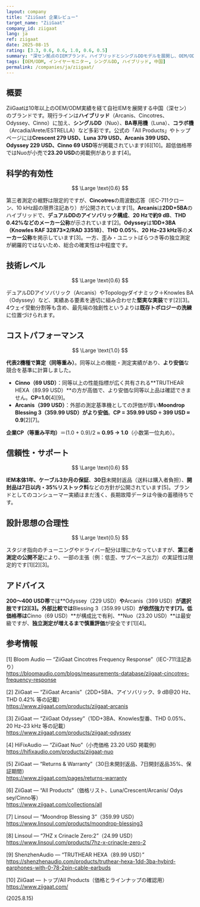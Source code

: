```yaml
---
layout: company
title: "ZiiGaat 企業レビュー"
target_name: "ZiiGaat"
company_id: ziigaat
lang: ja
ref: ziigaat
date: 2025-08-15
rating: [3.3, 0.6, 0.6, 1.0, 0.6, 0.5]
summary: "深セン拠点のIEMブランド。ハイブリッドとシングルDDモデルを展開し、OEM/ODMからコンシューマー市場への転換を図る"
tags: [OEM/ODM, インイヤーモニター, シングルDD, ハイブリッド, 中国]
permalink: /companies/ja/ziigaat/
---
```

## 概要

ZiiGaatは10年以上のOEM/ODM実績を経て自社IEMを展開する中国（深セン）のブランドです。現行ラインは**ハイブリッド**（Arcanis、Cincotres、Odyssey、Cinno）に加え、**シングルDD**（Nuo）、**BA専用機**（Luna）、**コラボ機**（Arcadia/Arete/ESTRELLA）など多彩です。公式の「All Products」やトップページには**Crescent 279 USD、Luna 379 USD、Arcanis 399 USD、Odyssey 229 USD、Cinno 69 USD**等が掲載されています[6][10]。超低価格帯ではNuoが小売で**23.20 USD**の掲載例があります[4]。

## 科学的有効性

$$ \Large \text{0.6} $$

第三者測定の裾野は限定的ですが、**Cincotres**の周波数応答（IEC-711クローン、10 kHz超の限界注記あり）が公開されています[1]。**Arcanis**は**2DD+5BA**のハイブリッドで、**デュアルDDのアイソバリック構成**、**20 Hzで約9 dB**、**THD 0.42%**などの**メーカー公称**が示されています[2]。**Odyssey**は**1DD+3BA（Knowles RAF 32873×2/RAD 33518）**、**THD 0.05%**、**20 Hz–23 kHz**等の**メーカー公称**を掲示しています[3]。一方、歪み・ユニットばらつき等の独立測定が網羅的ではないため、総合の確実性は中程度です。

## 技術レベル

$$ \Large \text{0.6} $$

デュアルDDアイソバリック（Arcanis）やTopologyダイナミック＋Knowles BA（Odyssey）など、実績ある要素を適切に組み合わせた**堅実な実装**です[2][3]。4ウェイ受動分割等も含め、最先端の独創性というよりは**既存トポロジーの洗練**に位置づけられます。

## コストパフォーマンス

$$ \Large \text{1.0} $$

**代表2機種で算定（同等重み）**。同等以上の機能・測定実績があり、**より安価**な競合を基準に計算しました。

- **Cinno（69 USD）**：同等以上の性能指標が広く共有される**TRUTHEAR HEXA（89.99 USD）**の方が高価で、より安価な同等以上品は確認できません。**CP=1.0**[4][9]。  
- **Arcanis（399 USD）**：外部の測定基準機としての評価が厚い**Moondrop Blessing 3（359.99 USD）**が**より安価**。**CP = 359.99 USD ÷ 399 USD ≈ 0.9**[2][7]。

**企業CP（等重み平均）**＝(1.0 + 0.9)/2 ≈ **0.95 → 1.0**（小数第一位丸め）。

## 信頼性・サポート

$$ \Large \text{0.6} $$

**IEM本体1年、ケーブル3か月の保証**、**30日**未開封返品（送料は購入者負担）、**開封品は7日以内・35%リストック料**などの方針が公開されています[5]。ブランドとしてのコンシューマー実績はまだ浅く、長期故障データは今後の蓄積待ちです。

## 設計思想の合理性

$$ \Large \text{0.5} $$

スタジオ指向のチューニングやドライバー配分は理にかなっていますが、**第三者測定の公開不足**により、一部の主張（例：低歪、サブベース出力）の実証性は限定的です[1][2][3]。

## アドバイス

**200〜400 USD帯**では**Odyssey（229 USD）**や**Arcanis（399 USD）**が選択肢です[2][3]。外部比較では**Blessing 3（359.99 USD）**が依然強力です[7]。**低価格帯**は**Cinno（69 USD）**が構成比で有利、**Nuo（23.20 USD）**は最安級ですが、**独立測定が増えるまで慎重評価**が安全です[1][4]。

## 参考情報

[1] Bloom Audio — “ZiiGaat Cincotres Frequency Response”（IEC-711注記あり）  
https://bloomaudio.com/blogs/measurements-database/ziigaat-cincotres-frequency-response  

[2] ZiiGaat — “ZiiGaat Arcanis”（2DD+5BA、アイソバリック、9 dB@20 Hz、THD 0.42% 等の記載）  
https://www.ziigaat.com/products/ziigaat-arcanis  

[3] ZiiGaat — “ZiiGaat Odyssey”（1DD+3BA、Knowles型番、THD 0.05%、20 Hz–23 kHz 等の記載）  
https://www.ziigaat.com/products/ziigaat-odyssey  

[4] HiFixAudio — “ZiiGaat Nuo”（小売価格 23.20 USD 掲載例）  
https://hifixaudio.com/products/ziigaat-nuo  

[5] ZiiGaat — “Returns & Warranty”（30日未開封返品、7日開封返品35%、保証期間）  
https://www.ziigaat.com/pages/returns-warranty  

[6] ZiiGaat — “All Products”（価格リスト、Luna/Crescent/Arcanis/ Odys sey/Cinno等）  
https://www.ziigaat.com/collections/all  

[7] Linsoul — “Moondrop Blessing 3”（359.99 USD）  
https://www.linsoul.com/products/moondrop-blessing3  

[8] Linsoul — “7HZ x Crinacle Zero:2”（24.99 USD）  
https://www.linsoul.com/products/7hz-x-crinacle-zero-2  

[9] ShenzhenAudio — “TRUTHEAR HEXA（89.99 USD）”  
https://shenzhenaudio.com/products/truthear-hexa-1dd-3ba-hybird-earphones-with-0-78-2pin-cable-earbuds  

[10] ZiiGaat — トップ/All Products（価格とラインナップの確認用）  
https://www.ziigaat.com/

(2025.8.15)

